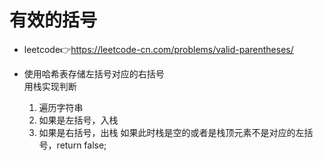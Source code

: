 # 有效的括号
- leetcode👉https://leetcode-cn.com/problems/valid-parentheses/  

- 使用哈希表存储左括号对应的右括号  
  用栈实现判断  
  1. 遍历字符串  
  2. 如果是左括号，入栈  
  3. 如果是右括号，出栈   如果此时栈是空的或者是栈顶元素不是对应的左括号，return false;